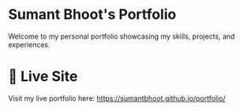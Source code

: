 # Sumant Bhoot's Portfolio
Welcome to my personal portfolio showcasing my skills, projects, and experiences.

# 🚀 Live Site
Visit my live portfolio here:
https://sumantbhoot.github.io/portfolio/
